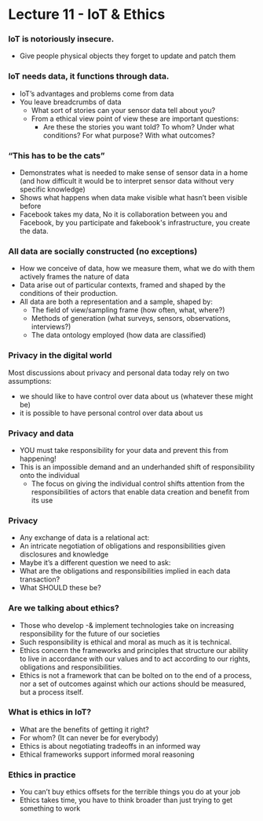 # Lecture 11 - IoT & Ethics

### IoT is notoriously insecure.

- Give people physical objects they forget to update and patch them

### IoT needs data, it functions through data.

- IoT’s advantages and problems come from data
- You leave breadcrumbs of data
    - What sort of stories can your sensor data tell about you?
    - From a ethical view point of view these are important questions:
        - Are these the stories you want told? To whom? Under what conditions? For what purpose? With what outcomes?

### “This has to be the cats”

- Demonstrates what is needed to make sense of sensor data in a home (and how difficult it would be to interpret sensor data without very specific knowledge)
- Shows what happens when data make visible what hasn’t been visible before
- Facebook takes my data, No it is collaboration between you and Facebook, by you participate and fakebook's infrastructure, you create the data.

### All data are socially constructed (no exceptions)

- How we conceive of data, how we measure them, what we do with them actively frames the nature of data
- Data arise out of particular contexts, framed and shaped by the conditions of their production.
- All data are both a representation and a sample, shaped by:
    - The field of view/sampling frame (how often, what, where?)
    - Methods of generation (what surveys, sensors, observations, interviews?)
    - The data ontology employed (how data are classified)

### Privacy in the digital world

Most discussions about privacy and personal data today rely
on two assumptions:

- we should like to have control over data about us (whatever these might be)
- it is possible to have personal control over data about us

### Privacy and data

- YOU must take responsibility for your data and prevent this from happening!
- This is an impossible demand and an underhanded shift of responsibility onto the individual
    - The focus on giving the individual control shifts attention from the responsibilities of actors that enable data creation and benefit from its use

### Privacy

- Any exchange of data is a relational act:
- An intricate negotiation of obligations and responsibilities given disclosures and knowledge
- Maybe it’s a different question we need to ask:
- What are the obligations and responsibilities implied in each data transaction?
- What SHOULD these be?

### Are we talking about ethics?

- Those who develop -& implement technologies take on increasing responsibility for the future of our societies
- Such responsibility is ethical and moral as much as it is technical.
- Ethics concern the frameworks and principles that structure our ability to live in accordance with our values and to act according to our rights, obligations and responsibilities.
- Ethics is not a framework that can be bolted on to the end of a process, nor a set of outcomes against which our actions should be measured, but a process itself.

### What is ethics in IoT?

- What are the benefits of getting it right?
- For whom? (It can never be for everybody)
- Ethics is about negotiating tradeoffs in an informed way
- Ethical frameworks support informed moral reasoning

### Ethics in practice

- You can’t buy ethics offsets for the terrible things you do at your job
- Ethics takes time, you have to think broader than just trying to get something to work